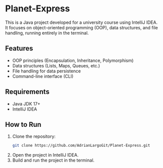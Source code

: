 # Planet-Express

This is a Java project developed for a university course using IntelliJ IDEA. It focuses on object-oriented programming (OOP), data structures, and file handling, running entirely in the terminal.

## Features
- OOP principles (Encapsulation, Inheritance, Polymorphism)
- Data structures (Lists, Maps, Queues, etc.)
- File handling for data persistence
- Command-line interface (CLI)

## Requirements
- Java JDK 17+
- IntelliJ IDEA

## How to Run
1. Clone the repository:
   ```bash
   git clone https://github.com/AdrianLargoGit/Planet-Express.git
   ```
2. Open the project in IntelliJ IDEA.
3. Build and run the project in the terminal.

